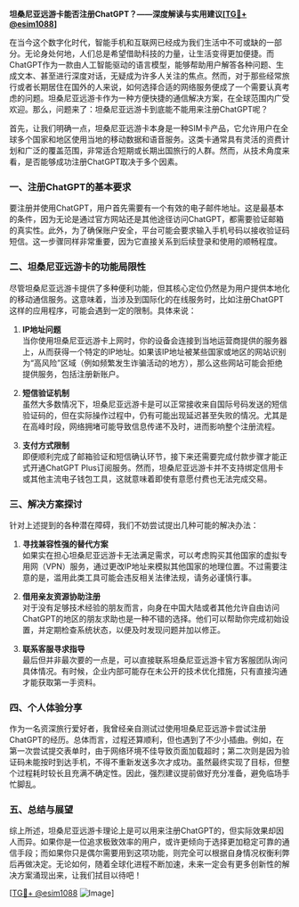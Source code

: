 **坦桑尼亚远游卡能否注册ChatGPT？——深度解读与实用建议[[TG💪+ @esim1088](https://t.me/s/esim1088)]**

在当今这个数字化时代，智能手机和互联网已经成为我们生活中不可或缺的一部分。无论身处何地，人们总是希望借助科技的力量，让生活变得更加便捷。而ChatGPT作为一款由人工智能驱动的语言模型，能够帮助用户解答各种问题、生成文本、甚至进行深度对话，无疑成为许多人关注的焦点。然而，对于那些经常旅行或者长期居住在国外的人来说，如何选择合适的网络服务便成了一个需要认真考虑的问题。坦桑尼亚远游卡作为一种方便快捷的通信解决方案，在全球范围内广受欢迎。那么，问题来了：坦桑尼亚远游卡到底能不能用来注册ChatGPT呢？

首先，让我们明确一点，坦桑尼亚远游卡本身是一种SIM卡产品，它允许用户在全球多个国家和地区使用当地的移动数据和语音服务。这类卡通常具有灵活的资费计划和广泛的覆盖范围，非常适合短期或长期出国旅行的人群。然而，从技术角度来看，是否能够成功注册ChatGPT取决于多个因素。

### **一、注册ChatGPT的基本要求**
要注册并使用ChatGPT，用户首先需要有一个有效的电子邮件地址。这是最基本的条件，因为无论是通过官方网站还是其他途径访问ChatGPT，都需要验证邮箱的真实性。此外，为了确保账户安全，平台可能会要求输入手机号码以接收验证码短信。这一步骤同样非常重要，因为它直接关系到后续登录和使用的顺畅程度。

### **二、坦桑尼亚远游卡的功能局限性**
尽管坦桑尼亚远游卡提供了多种便利功能，但其核心定位仍然是为用户提供本地化的移动通信服务。这意味着，当涉及到国际化的在线服务时，比如注册ChatGPT这样的应用程序，可能会遇到一定的限制。具体来说：

1. **IP地址问题**  
   当你使用坦桑尼亚远游卡上网时，你的设备会连接到当地运营商提供的服务器上，从而获得一个特定的IP地址。如果该IP地址被某些国家或地区的网站识别为“高风险”区域（例如频繁发生诈骗活动的地方），那么这些网站可能会拒绝提供服务，包括注册新账户。

2. **短信验证机制**  
   虽然大多数情况下，坦桑尼亚远游卡是可以正常接收来自国际号码发送的短信验证码的，但在实际操作过程中，仍有可能出现延迟甚至失败的情况。尤其是在高峰时段，网络拥堵可能导致信息传递不及时，进而影响整个注册流程。

3. **支付方式限制**  
   即便顺利完成了邮箱验证和短信确认环节，接下来还需要完成付款步骤才能正式开通ChatGPT Plus订阅服务。然而，坦桑尼亚远游卡并不支持绑定信用卡或其他主流电子钱包工具，这就意味着即使有意愿付费也无法完成交易。

### **三、解决方案探讨**
针对上述提到的各种潜在障碍，我们不妨尝试提出几种可能的解决办法：

1. **寻找兼容性强的替代方案**  
   如果实在担心坦桑尼亚远游卡无法满足需求，可以考虑购买其他国家的虚拟专用网（VPN）服务，通过更改IP地址来模拟其他国家的地理位置。不过需要注意的是，滥用此类工具可能会违反相关法律法规，请务必谨慎行事。

2. **借用亲友资源协助注册**  
   对于没有足够技术经验的朋友而言，向身在中国大陆或者其他允许自由访问ChatGPT的地区的朋友求助也是一种不错的选择。他们可以帮助你完成初始设置，并定期检查系统状态，以便及时发现问题并加以修正。

3. **联系客服寻求指导**  
   最后但并非最次要的一点是，可以直接联系坦桑尼亚远游卡官方客服团队询问具体情况。有时候，企业内部可能存在未公开的技术优化措施，只有直接沟通才能获取第一手资料。

### **四、个人体验分享**
作为一名资深旅行爱好者，我曾经亲自测试过使用坦桑尼亚远游卡尝试注册ChatGPT的经历。总体而言，过程还算顺利，但也遇到了不少小插曲。例如，在第一次尝试提交表单时，由于网络环境不佳导致页面加载超时；第二次则是因为验证码未能按时到达手机，不得不重新发送多次才成功。虽然最终实现了目标，但整个过程耗时较长且充满不确定性。因此，强烈建议提前做好充分准备，避免临场手忙脚乱。

### **五、总结与展望**
综上所述，坦桑尼亚远游卡理论上是可以用来注册ChatGPT的，但实际效果却因人而异。如果你是一位追求极致效率的用户，或许更倾向于选择更加稳定可靠的通信手段；而如果你只是偶尔需要用到这项功能，则完全可以根据自身情况权衡利弊后再做决定。无论如何，随着全球化进程不断加速，未来一定会有更多创新性的解决方案涌现出来，让我们拭目以待吧！

[[TG💪+ @esim1088](https://t.me/s/esim1088) ![Image](https://i.postimg.cc/4NQfJmqS/Snipaste-2025-05-13-00-14-12.png)]